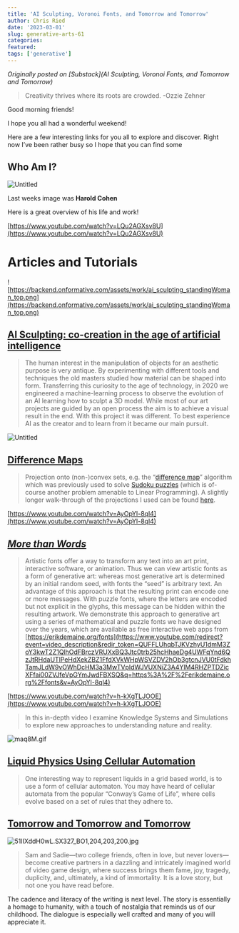 ```yaml
---
title: 'AI Sculpting, Voronoi Fonts, and Tomorrow and Tomorrow'
author: Chris Ried
date: '2023-03-01'
slug: generative-arts-61
categories: 
featured: 
tags: ['generative']
---
```


_Originally posted on [Substack](AI Sculpting, Voronoi Fonts, and Tomorrow and Tomorrow)_

> Creativity thrives where its roots are crowded. -Ozzie Zehner 

Good morning friends! 

I hope you all had a wonderful weekend! 

Here are a few interesting links for you all to explore and discover. Right now I’ve been rather busy so I hope that you can find some 

## Who Am I?

![Untitled](#061%20-%20Creative%20Coding%20Generative%20Arts%20Weekly%204207809e2ff64c4eb57b8bf9937ec113/Untitled.png)

Last weeks image was **Harold Cohen** 

Here is a great overview of his life and work! 

[https://www.youtube.com/watch?v=LQu2AGXsv8U](https://www.youtube.com/watch?v=LQu2AGXsv8U)

# Articles and Tutorials

![https://backend.onformative.com/assets/work/ai_sculpting_standingWoman_top.png](https://backend.onformative.com/assets/work/ai_sculpting_standingWoman_top.png)

## **[AI Sculpting: co-creation in the age of artificial intelligence](https://onformative.com/work/ai-sculpting/)**

> The human interest in the manipulation of objects for an aesthetic purpose is very antique. By experimenting with different tools and techniques the old masters studied how material can be shaped into form. Transferring this curiosity to the age of technology, in 2020 we engineered a machine-learning process to observe the evolution of an AI learning how to sculpt a 3D model. While most of our art projects are guided by an open process the aim is to achieve a visual result in the end. With this project it was different. To best experience AI as the creator and to learn from it became our main pursuit.
> 

![Untitled](#061%20-%20Creative%20Coding%20Generative%20Arts%20Weekly%204207809e2ff64c4eb57b8bf9937ec113/Untitled%201.png)

## [Difference Maps](https://community.wolfram.com/groups/-/m/t/2823307)

> Projection onto (non-)convex sets, e.g. the “[difference map](https://opg.optica.org/viewmedia.cfm?r=1&rwjcode=josaa&uri=josaa-20-1-40&html=true)” algorithm which was previously used to solve [Sudoku puzzles](https://barisdemiroz.github.io/sudoku/sudokusolver_demo.html) (which is of-course another problem amenable to Linear Programming). A slightly longer walk-through of the projections I used can be found [here](https://gvarnavides.com/musings/tilings-and-projection-set-algorithms/).
> 

[https://www.youtube.com/watch?v=AyOpYl-8ql4](https://www.youtube.com/watch?v=AyOpYl-8ql4)

## **[*More than Words*](https://www.notion.so/060-Creative-Coding-Generative-Arts-Weekly-a66859dca6494c0287bbfd4ac15d0518?pvs=21)**

> Artistic fonts offer a way to transform any text into an art print, interactive software, or animation.  Thus we can view artistic fonts as a form of generative art: whereas most generative art is determined by an initial random seed, with fonts the “seed” is arbitrary text. An advantage of this approach is that the resulting print can encode one or more messages. With puzzle fonts, where the letters are encoded but not explicit in the glyphs, this message can be hidden within the resulting artwork. We demonstrate this approach to generative art using a series of mathematical and puzzle fonts we have designed over the years, which are available as free interactive web apps from [https://erikdemaine.org/fonts](https://www.youtube.com/redirect?event=video_description&redir_token=QUFFLUhqbTJKVzhyU1dmM3ZoY3kwT2Z1QlhOdFBrczVRUXxBQ3Jtc0trb25hcHhaeDg4UWFqYnd6QzJtRHdaUTlPeHdXekZBZ1FfdXVkWHpWSVZDV2hOb3gtcnJVU0tFdkhTamJLdW9vOWhDcHM3a3MwTVpIdWJVUXNiZ3A4YlM4RHZPTDZicXFfai00ZVJfeVpGYmJwdFBXSQ&q=https%3A%2F%2Ferikdemaine.org%2Ffonts&v=AyOpYl-8ql4)
> 

[https://www.youtube.com/watch?v=h-kXgTLJOOE](https://www.youtube.com/watch?v=h-kXgTLJOOE)

> In this in-depth video I examine Knowledge Systems and Simulations to explore new approaches to understanding nature and reality.
> 

![maq8M.gif](#061%20-%20Creative%20Coding%20Generative%20Arts%20Weekly%204207809e2ff64c4eb57b8bf9937ec113/maq8M.gif)

## ****[Liquid Physics Using Cellular Automation](http://www.jgallant.com/2d-liquid-simulator-with-cellular-automaton-in-unity/)****

> One interesting way to represent liquids in a grid based world, is to use a form of cellular automaton. You may have heard of cellular automata from the popular “Conway’s Game of Life”, where cells evolve based on a set of rules that they adhere to.
> 

## [Tomorrow and Tomorrow and Tomorrow](https://www.amazon.com/Tomorrow-novel-Gabrielle-Zevin/dp/0593321200/ref=asc_df_0593321200/?tag=hyprod-20&linkCode=df0&hvadid=564680339415&hvpos=&hvnetw=g&hvrand=1245170118426259105&hvpone=&hvptwo=&hvqmt=&hvdev=c&hvdvcmdl=&hvlocint=&hvlocphy=9013074&hvtargid=pla-1576231491043&psc=1&gclid=Cj0KCQiAutyfBhCMARIsAMgcRJSUqIOa959H0jNH26ZMjQQs8hrJtiKOLZfZEiCKWXlPa24QngcayWkaAhksEALw_wcB)

![51IIXddH0wL._SX327_BO1,204,203,200_.jpg](#061%20-%20Creative%20Coding%20Generative%20Arts%20Weekly%204207809e2ff64c4eb57b8bf9937ec113/51IIXddH0wL._SX327_BO1204203200_.jpg)

> Sam and Sadie—two college friends, often in love, but never lovers—become creative partners in a dazzling and intricately imagined world of video game design, where success brings them fame, joy, tragedy, duplicity, and, ultimately, a kind of immortality. It is a love story, but not one you have read before.
> 

The cadence and literacy of the writing is next level. The story is essentially a homage to humanity, with a touch of nostalgia that reminds us of our childhood. The dialogue is especially well crafted and many of you will appreciate it.